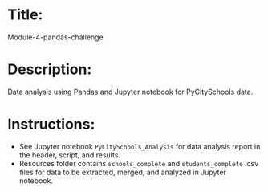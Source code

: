 # Title: 
Module-4-pandas-challenge

# Description:
Data analysis using Pandas and Jupyter notebook for PyCitySchools data.

# Instructions:
- See Jupyter notebook `PyCitySchools_Analysis` for data analysis report in the header, script, and results.
- Resources folder contains `schools_complete` and `students_complete` .csv files for data to be extracted, merged, and analyzed in Jupyter notebook.
